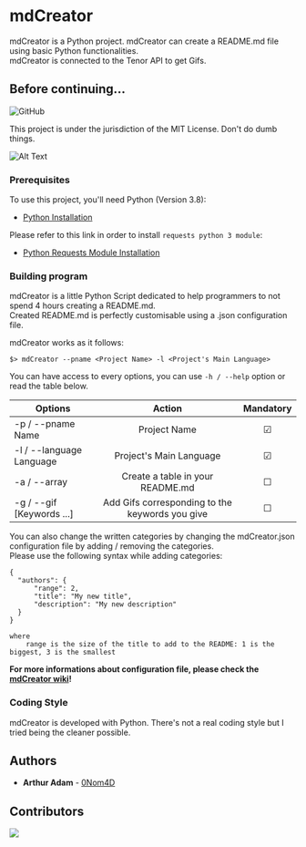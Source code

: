 # mdCreator

mdCreator is a Python project. mdCreator can create a README.md file using basic Python functionalities.<br>
mdCreator is connected to the Tenor API to get Gifs.

## Before continuing...

![GitHub](https://img.shields.io/github/license/0Nom4D/mdCreator?style=flat-square)

This project is under the jurisdiction of the MIT License. Don't do dumb things.<br/>

![Alt Text](https://media.tenor.com/images/4dc761d53f5bad9863d64de1e6cd8db4/tenor.gif)<br/>

### Prerequisites

To use this project, you'll need Python (Version 3.8):

* [Python Installation](https://www.python.org/downloads/)

Please refer to this link in order to install ```requests python 3 module```:
* [Python Requests Module Installation](https://stackoverflow.com/questions/17309288/importerror-no-module-named-requests)

### Building program

mdCreator is a little Python Script dedicated to help programmers to not spend 4 hours creating a README.md.<br>
Created README.md is perfectly customisable using a .json configuration file.

mdCreator works as it follows:

```
$> mdCreator --pname <Project Name> -l <Project's Main Language>
```

You can have access to every options, you can use ```-h / --help``` option or read the table below.

| Options                   | Action                                            |  Mandatory         |
| ------------------------- |:-------------------------------------------------:|:------------------:|
| -p / --pname Name         | Project Name                                      | &#9745;            |
| -l / --language Language  | Project's Main Language                           | &#9745;            |
| -a / --array              | Create a table in your README.md                  | &#9744;            |
| -g / --gif [Keywords ...] | Add Gifs corresponding to the keywords you give   | &#9744;            |

You can also change the written categories by changing the mdCreator.json configuration file by adding / removing the categories.<br>
Please use the following syntax while adding categories:

```
{
  "authors": {
      "range": 2,
      "title": "My new title",
      "description": "My new description"
  }
}

where
    range is the size of the title to add to the README: 1 is the biggest, 3 is the smallest
```

**For more informations about configuration file, please check the [mdCreator wiki](https://github.com/0Nom4D/mdCreator/wiki/Configuration-File)!**

### Coding Style

mdCreator is developed with Python. There's not a real coding style but I tried being the cleaner possible.

## Authors

* **Arthur Adam** - [0Nom4D](https://github.com/0Nom4D)

## Contributors

[![](https://contrib.rocks/image?repo=0Nom4D/mdCreator)](https://github.com/0Nom4D/mdCreator/graphs/contributors)
